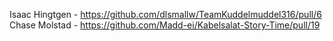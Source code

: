 Isaac Hingtgen - https://github.com/dlsmallw/TeamKuddelmuddel316/pull/6
Chase Molstad - https://github.com/Madd-ei/Kabelsalat-Story-Time/pull/19
